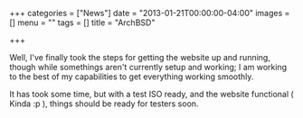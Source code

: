 +++
categories = ["News"]
date = "2013-01-21T00:00:00-04:00"
images = []
menu = ""
tags = []
title = "ArchBSD"

+++

Well, I've finally took the steps for getting the website up and running, though
while somethings aren't currently setup and working; I am working to the best of
my capabilities to get everything working smoothly.

It has took some time, but with a test ISO ready, and the website functional
( Kinda :p  ), things should be ready for testers soon.
